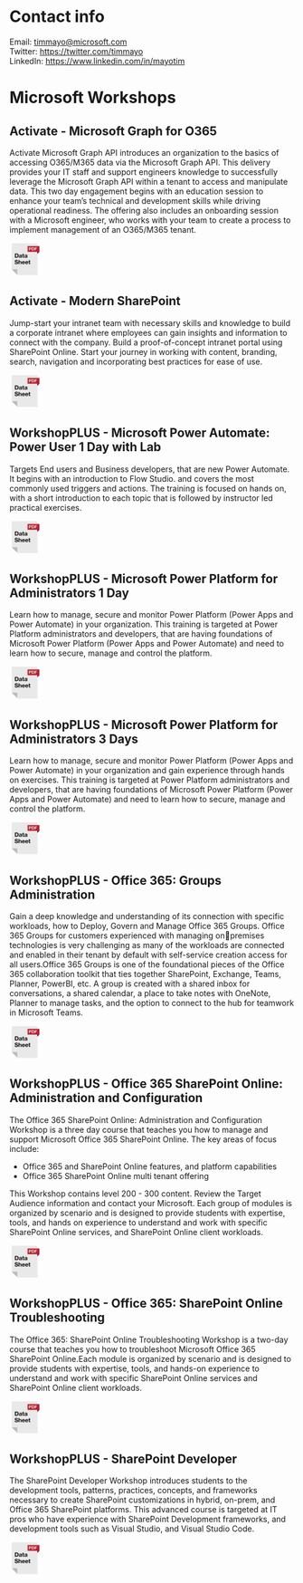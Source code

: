 # Contact info
Email: timmayo@microsoft.com  
Twitter: https://twitter.com/timmayo    
LinkedIn: https://www.linkedin.com/in/mayotim  

# Microsoft Workshops
## Activate - Microsoft Graph for O365
Activate Microsoft Graph API introduces an organization to the basics of accessing O365/M365 data via the Microsoft Graph API. This delivery provides your IT staff and support engineers knowledge to successfully leverage the Microsoft Graph API within a tenant to access and manipulate data. This two day engagement begins with an education session to enhance your team’s technical and development skills while driving operational readiness. The offering also includes an onboarding session with a Microsoft engineer, who works with your team to create a process to implement management of an O365/M365 tenant.
   
[![alt text](https://github.com/timmayo/workshops/blob/main/datasheet.png)](https://github.com/timmayo/workshops/blob/main/Activate-Microsoft-Graph-for-O365.pdf)

## Activate - Modern SharePoint
Jump-start your intranet team with necessary skills and knowledge to build a corporate intranet where employees can gain insights and information to connect with the company. Build a proof-of-concept intranet portal using SharePoint Online. Start your journey in working with content, branding, search, navigation and incorporating best practices for ease of use.
   
[![alt text](https://github.com/timmayo/workshops/blob/main/datasheet.png)](https://github.com/timmayo/workshops/blob/main/Activate-Modern-SharePoint.pdf)

## WorkshopPLUS - Microsoft Power Automate: Power User 1 Day with Lab
Targets End users and Business developers, that are new Power Automate. It begins with an introduction to Flow Studio. and covers the most commonly used triggers and actions. The training is focused on hands on, with a short introduction to each topic that is followed by instructor led practical exercises.

[![alt text](https://github.com/timmayo/workshops/blob/main/datasheet.png)](https://github.com/timmayo/workshops/blob/main/WorkshopPLUS-Power-Automate-Power-User-1-Day.pdf)

## WorkshopPLUS - Microsoft Power Platform for Administrators 1 Day
Learn how to manage, secure and monitor Power Platform (Power Apps and Power Automate) in your organization. This training is targeted at Power Platform
administrators and developers, that are having foundations of Microsoft Power Platform (Power Apps and Power Automate) and need to learn how to secure, manage and control the platform.
  
[![alt text](https://github.com/timmayo/workshops/blob/main/datasheet.png)](https://github.com/timmayo/workshops/blob/main/WorkshopPLUS-Power-Platform-for-Administrators-1-day.pdf)

## WorkshopPLUS - Microsoft Power Platform for Administrators 3 Days
Learn how to manage, secure and monitor Power Platform (Power Apps and Power Automate) in your organization and gain experience through hands on exercises. This training is targeted at Power Platform administrators and developers, that are having foundations of Microsoft Power Platform (Power Apps and Power Automate) and need to learn how to secure, manage and control the platform.
  
[![alt text](https://github.com/timmayo/workshops/blob/main/datasheet.png)](https://github.com/timmayo/workshops/blob/main/WorkshopPLUS-Power-Platform-for-Administrators-3-days.pdf)

## WorkshopPLUS - Office 365: Groups Administration
Gain a deep knowledge and understanding of its connection with specific workloads, how to Deploy, Govern and Manage Office 365 Groups. Office 365 Groups for customers experienced with managing onpremises technologies is very challenging as many of the workloads are connected and enabled in their tenant by default with self-service creation access for all users.Office 365 Groups is one of the foundational pieces of the Office 365 collaboration toolkit that ties together SharePoint, Exchange, Teams, Planner, PowerBI, etc. A group is created with a shared inbox for conversations, a shared calendar, a place to take notes with OneNote, Planner to manage tasks, and the option to connect to the hub for teamwork in Microsoft Teams.
  
[![alt text](https://github.com/timmayo/workshops/blob/main/datasheet.png)](https://github.com/timmayo/workshops/blob/main/WorkshopPLUS-Office-365-Groups-Administration.pdf)

## WorkshopPLUS - Office 365 SharePoint Online: Administration and Configuration
The Office 365 SharePoint Online: Administration and Configuration Workshop is a three day course that teaches you how to manage and support Microsoft Office 365 SharePoint Online. The key areas of focus include:
+ Office 365 and SharePoint Online features, and platform capabilities
+ Office 365 SharePoint Online multi tenant offering

This Workshop contains level 200 - 300 content. Review the Target Audience information and contact your Microsoft. Each group of modules is organized by scenario and is designed to provide students with expertise, tools, and hands on experience to understand and work with specific SharePoint Online services, and SharePoint Online client workloads.
  
[![alt text](https://github.com/timmayo/workshops/blob/main/datasheet.png)](https://github.com/timmayo/workshops/blob/main/WorkshopPLUS-Office-365-SharePoint-Online-Administration-and-Configuration.pdf)

## WorkshopPLUS - Office 365: SharePoint Online Troubleshooting
The Office 365: SharePoint Online Troubleshooting Workshop is a two-day course that teaches you how to troubleshoot Microsoft Office 365 SharePoint Online.Each module is organized by scenario and is designed to provide students with expertise, tools, and hands-on experience to understand and work with specific SharePoint Online services and SharePoint Online client workloads.
  
[![alt text](https://github.com/timmayo/workshops/blob/main/datasheet.png)](https://github.com/timmayo/workshops/blob/main/WorkshopPLUS-Office-365-SharePoint-Online-Troubleshooting.pdf)

## WorkshopPLUS - SharePoint Developer
The SharePoint Developer Workshop introduces students to the development tools, patterns, practices, concepts, and frameworks necessary to create SharePoint customizations in hybrid, on-prem, and Office 365 SharePoint platforms. This advanced course is targeted at IT pros who have experience with SharePoint Development frameworks, and development tools such as Visual Studio, and Visual Studio Code.
  
[![alt text](https://github.com/timmayo/workshops/blob/main/datasheet.png)](https://github.com/timmayo/workshops/blob/main/WorkshopPLUS-SharePoint-Developer.pdf)






